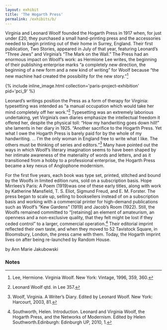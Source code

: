 ```yaml
---
layout: exhibit
title: 'The Hogarth Press'
permalink: /exhibits/b/
---
```


Virginia and Leonard Woolf founded the Hogarth Press in 1917 when, for just under £20, they purchased a small hand-printing press and the accessories needed to begin printing out of their home in Surrey, England. Their first publication, Two Stories, appeared in July of that year, featuring Leonard’s “Three Jews” and Virginia’s “The Mark on the Wall.” The Press had an enormous impact on Woolf’s work: as Hermione Lee writes, the beginning of their publishing enterprise marks “a completely new direction, the beginning of a new form and a new kind of writing” for Woolf because “the new machine had created the possibility for the new story."[^1]

{% include inline_image.html collection='paris-project-exhibition' pid='pci_9' %}

Leonard’s writings position the Press as a form of therapy for Virginia: typesetting was intended as “a manual occupation which would take her mind completely off her work.”[^2] Typesetting was an extremely laborious undertaking, yet Virginia’s own diaries emphasize the intellectual freedom it offered her, despite the physical toll: “How my handwriting goes down hill!” she laments in her diary in 1925. “Another sacrifice to the Hogarth Press. Yet what I owe the Hogarth Press is barely paid for by the whole of my handwriting. … I’m the only woman in England free to write what I like. The others must be thinking of series and editors.”[^3] Many have pointed out the ways in which Woolf’s literary imagination seems to have been shaped by her intimate awareness of the materiality of words and letters, and as it transitioned from a hobby to a professional enterprise, the Hogarth Press became a key nexus of Anglophone modernism.

For the first five years, each book was type set, printed, stitched and bound by the Woolfs in limited edition runs, sold on a subscription basis. Hope Mirrlees’s Paris: A Poem (1919)was one of these early titles, along with work by Katherine Mansfield, T. S. Eliot, Sigmund Freud, and E. M. Forster. The press began to scale up, selling to booksellers instead of on a subscription basis and working with a commercial printer for high-demand publications such as Woolf’s “Kew Gardens” (1919) and Jacob’s Room (1922). Still, the Woolfs remained committed to “[retaining] an element of amateurism, an openness and a non-exclusive quality, that they felt might be lost if they ceded control” to a larger, commercial operation.[^4] Their editorial imprint reflected their own taste, and when they moved to 52 Tavistock Square, in Bloomsbury, London, the press came with them. Today, the Hogarth imprint lives on after being re-launched by Random House.

by Ann Marie Jakubowski

### Notes

[^1]: Lee, Hermione. Virginia Woolf. New York: Vintage, 1996, 359, 360.

[^2]: Leonard Woolf qtd. in Lee 357.

[^3]: Woolf, Virginia. A Writer’s Diary. Edited by Leonard Woolf. New York: Harcourt, 2003, 81.

[^4]: Southworth, Helen. Introduction. Leonard and Virginia Woolf, the Hogarth Press, and the Networks of Modernism. Edited by Helen Southworth.Edinburgh: Edinburgh UP, 2010, 1.
